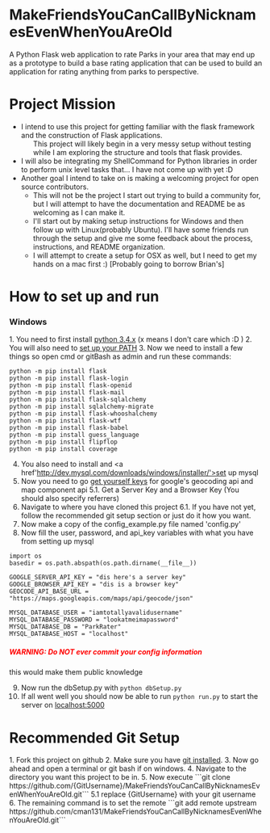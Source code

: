 # MakeFriendsYouCanCallByNicknamesEvenWhenYouAreOld
A Python Flask web application to rate Parks in your area that may end up as a prototype to build a base rating application that can be used to build an application for rating anything from parks to perspective.

<h1>Project Mission</h1>
<ul>
<li>I intend to use this project for getting familiar with the flask framework and the construction of Flask applications.
 <ul></li>This project will likely begin in a very messy setup without testing while I am exploring the structure and tools that flask provides.
 </li></ul>
</li>
<li>I will also be integrating my ShellCommand for Python libraries in order to perform unix level tasks that... I have not come up with yet :D</li>
<li>Another goal I intend to take on is making a welcoming project for open source contributors.
 <ul><li>This will not be the project I start out trying to build a community for, but I will attempt to have the documentation and README be as welcoming as I can make it.</li>
 <li>I'll start out by making setup instructions for Windows and then follow up with Linux(probably Ubuntu). I'll have some friends run through the setup and give me some feedback about the process, instructions, and README organization.
 </li>
 <li>I will attempt to create a setup for OSX as well, but I need to get my hands on a mac first :) [Probably going to borrow Brian's]
 </li></ul>
</li>
</ul>

<h1>How to set up and run</h1>
<h3>Windows</h3>
 1. You need to first install <a href='https://www.python.org/downloads/'>python 3.4.x</a> (x means I don't care which :D )
 2. You will also need to <a href='https://docs.python.org/3/using/windows.html'>set up your PATH</a>
 3. Now we need to install a few things so open cmd or gitBash as admin and run these commands:

 ```
python -m pip install flask
python -m pip install flask-login
python -m pip install flask-openid
python -m pip install flask-mail
python -m pip install flask-sqlalchemy
python -m pip install sqlalchemy-migrate
python -m pip install flask-whooshalchemy
python -m pip install flask-wtf
python -m pip install flask-babel
python -m pip install guess_language
python -m pip install flipflop
python -m pip install coverage
 ```
 4. You also need to install and <a href'http://dev.mysql.com/downloads/windows/installer/'>set up mysql</a>
 5. Now you need to go <a href='https://developers.google.com/maps/documentation/geocoding/intro'>get yourself keys</a> for google's geocoding api and map component api
   5.1. Get a Server Key and a Browser Key (You should also specify referrers)
 6. Navigate to where you have cloned this project
   6.1. If you have not yet, follow the recommended git setup section or just do it how you want.
 7. Now make a copy of the config_example.py file named 'config.py'
 8. Now fill the user, password, and api_key variables with what you have from setting up mysql
 ```
import os
basedir = os.path.abspath(os.path.dirname(__file__))

GOOGLE_SERVER_API_KEY = "dis here's a server key"
GOOGLE_BROWSER_API_KEY = "dis is a browser key"
GEOCODE_API_BASE_URL = "https://maps.googleapis.com/maps/api/geocode/json"

MYSQL_DATABASE_USER = "iamtotallyavalidusername"
MYSQL_DATABASE_PASSWORD = "lookatmeimapassword"
MYSQL_DATABASE_DB = "ParkRater"
MYSQL_DATABASE_HOST = "localhost"
 ```
 <h5 style='color: red'>WARNING: Do NOT ever commit your config information</h5>
 <p>this would make them public knowledge</p>

 9. Now run the dbSetup.py with ```python dbSetup.py```
 10. If all went well you should now be able to run ```python run.py``` to start the server on <a href='http://localhost:5000'>localhost:5000</a>


<h1>Recommended Git Setup</h1>
1. Fork this project on github
2. Make sure you have <a href='https://git-scm.com/book/en/v2/Getting-Started-Installing-Git'>git installed</a>.
3. Now go ahead and open a terminal or git bash if on windows.
4. Navigate to the directory you want this project to be in.
5. Now execute ```git clone https://github.com/{GitUsername}/MakeFriendsYouCanCallByNicknamesEvenWhenYouAreOld.git```
  5.1 replace {GitUsername} with your git username
6. The remaining command is to set the remote ```git add remote upstream https://github.com/cman131/MakeFriendsYouCanCallByNicknamesEvenWhenYouAreOld.git```
